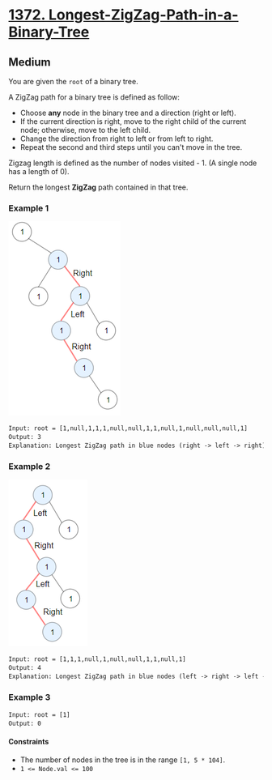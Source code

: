 # [1372. Longest-ZigZag-Path-in-a-Binary-Tree](https://leetcode.com/problems/longest-zigzag-path-in-a-binary-tree)

## Medium

You are given the `root` of a binary tree.

A ZigZag path for a binary tree is defined as follow:

- Choose **any** node in the binary tree and a direction (right or left).
- If the current direction is right, move to the right child of the current node; otherwise, move to the left child.
- Change the direction from right to left or from left to right.
- Repeat the second and third steps until you can't move in the tree.

Zigzag length is defined as the number of nodes visited - 1. (A single node has a length of 0).

Return the longest **ZigZag** path contained in that tree.

### Example 1

![example-img](/1372-Longest-ZigZag-Path-in-a-Binary-Tree/sample_1_1702.png)

```txt
Input: root = [1,null,1,1,1,null,null,1,1,null,1,null,null,null,1]
Output: 3
Explanation: Longest ZigZag path in blue nodes (right -> left -> right).
```

### Example 2

![example-2-img](/1372-Longest-ZigZag-Path-in-a-Binary-Tree/sample_2_1702.png)

```txt
Input: root = [1,1,1,null,1,null,null,1,1,null,1]
Output: 4
Explanation: Longest ZigZag path in blue nodes (left -> right -> left -> right).
```

### Example 3

```txt
Input: root = [1]
Output: 0
```

#### Constraints

- The number of nodes in the tree is in the range `[1, 5 * 104]`.
- `1 <= Node.val <= 100`
